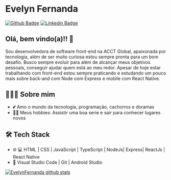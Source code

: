 # Evelyn Fernanda

[![Github Badge](https://img.shields.io/badge/-Github-000?style=flat-square&logo=Github&logoColor=white&link=https://github.com/EvelynFernanda)](https://github.com/EvelynFernanda)
[![Linkedin Badge](https://img.shields.io/badge/-LinkedIn-blue?style=flat-square&logo=Linkedin&logoColor=white&link=https://www.linkedin.com/in/evelyn-fernanda-moreira-12413b1a0/)](https://www.linkedin.com/in/evelyn-fernanda-moreira-12413b1a0/)

## Olá, bem vindo(a)!! 👋

Sou desenvolvedora de software front-end na ACCT Global, apaixonada por tecnologia, além de ser muito curiosa estou sempre pronta para um bom desafio.
Busco sempre evoluir para além de alcançar meus objetivos pessoais, conseguir ajudar quem está ao meu redor. 
Apesar de hoje estar trabalhando com front-end estou sempre praticando e estudando um pouco mais sobre back-and com Node com Express e mobile com React Native.

## 👨🏻‍💻 Sobre mim 

- 💕 Amo o mundo da tecnologia, programação, cachorros e doramas
- ✌🏻 Meus hobbies: Assistir uma boa serie e sair para conhecer lugares novos


## 🛠 Tech Stack

- 🌐 💻 HTML | CSS | JavaScript | TypeScript | NodeJs| Express| ReactJs | React Native 
- 🔧 Visual Studio Code | Git | Android Studio

[![EvelynFernanda github stats](https://github-readme-stats.vercel.app/api?username=evelynfernanda&show_icons=true&hide=["contribs","issues"])](https://github.com/EvelynFernanda)
 
